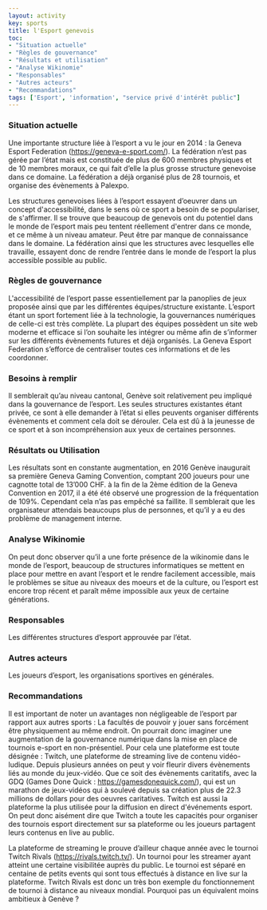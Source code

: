 ```yaml
---
layout: activity
key: sports
title: l'Esport genevois
toc:
- "Situation actuelle"
- "Règles de gouvernance"
- "Résultats et utilisation"
- "Analyse Wikinomie"
- "Responsables"
- "Autres acteurs"
- "Recommandations"
tags: ['Esport', 'information', "service privé d'intérêt public"]
---
```


### Situation actuelle
Une importante structure liée à l’esport a vu le jour en 2014 : la Geneva Esport Federation (https://geneva-e-sport.com/). 
La fédération n’est pas gérée par l’état mais est constituée de plus de 600 membres physiques et de 10 membres moraux, ce qui fait d’elle la plus grosse structure genevoise dans ce domaine. La fédération a déjà organisé plus de 28 tournois, et organise des évènements à Palexpo.

Les structures genevoises liées à l’esport essayent d’oeuvrer dans un concept d'accessibilité, dans le sens où ce sport a besoin de se populariser, de s'affirmer. Il se trouve que beaucoup de genevois ont du potentiel dans le monde de l’esport mais peu tentent réellement d'entrer dans ce monde, et ce même à un niveau amateur. Peut être par manque de connaissance dans le domaine. La fédération ainsi que les structures avec lesquelles elle travaille, essayent donc de rendre l’entrée dans le monde de l’esport la plus accessible possible au public.

### Règles de gouvernance
L'accessibilité de l’esport passe essentiellement par la panoplies de jeux proposée ainsi que par les différentes équipes/structure existante. L’esport étant un sport fortement liée à la technologie, la gouvernances numériques de celle-ci est très complète. La plupart des équipes possèdent un site web moderne et efficace si l’on souhaite les intégrer ou même afin de s’informer sur les différents évènements futures et déjà organisés. La Geneva Esport Federation s’efforce de centraliser toutes ces informations et de les coordonner. 


### Besoins à remplir
Il semblerait qu’au niveau cantonal, Genève soit relativement peu impliqué dans la gouvernance de l’esport. Les seules structures existantes étant privée, ce sont à elle demander à l’état si elles peuvents  organiser différents évènements et comment cela doit se dérouler. Cela est dû à la jeunesse de ce sport et à son incompréhension aux yeux de certaines personnes. 

### Résultats ou Utilisation
Les résultats sont en constante augmentation, en 2016 Genève inaugurait sa première Geneva Gaming Convention, comptant 200 joueurs pour une cagnotte total de 13’000 CHF. 
à la fin de la 2ème édition de la  Geneva Convention en 2017, il a été été observé une progression de la fréquentation de 109%. Cependant cela n’as pas empêché sa faillite. Il semblerait que les organisateur attendais beaucoups plus de personnes, et qu’il y a eu des problème de management interne.

### Analyse Wikinomie
On peut donc observer qu’il a une forte présence de la wikinomie dans le monde de l’esport, beaucoup de structures informatiques se mettent en place pour mettre en avant l’esport et le rendre facilement accessible, mais le problèmes se situe au niveaux des moeurs et de la culture, ou l’esport est encore trop récent et paraît même impossible aux yeux de certaine générations.

### Responsables
Les différentes structures d’esport approuvée par l’état.


### Autres acteurs
Les joueurs d’esport, les organisations sportives en générales.

### Recommandations
Il est important de noter un avantages non négligeable de l’esport par rapport aux autres sports : La facultés de pouvoir y jouer sans forcément être physiquement au même endroit. On pourrait donc imaginer une augmentation de la gouvernance numérique dans la mise en place de tournois e-sport en non-présentiel.
Pour cela une plateforme est toute désignée : Twitch, une plateforme de streaming live de contenu vidéo-ludique. Depuis plusieurs années on peut y voir fleurir divers évènements liés au monde du jeux-vidéo. Que ce soit des évènements caritatifs, avec la GDQ (Games Done Quick : https://gamesdonequick.com/), qui est un marathon de jeux-vidéos qui à soulevé depuis sa création plus de 22.3 millions de dollars pour des oeuvres caritatives. Twitch est aussi la plateforme la plus utilisée pour la diffusion en direct d'événements esport. On peut donc aisément dire que Twitch a toute les capacités pour organiser des tournois esport directement sur sa plateforme ou les joueurs partagent leurs contenus en live au public.

La plateforme de streaming le prouve d’ailleur chaque année avec le tournoi Twitch Rivals (https://rivals.twitch.tv/). Un tournoi pour les streamer ayant atteint une certaine visibilitée auprès du public. Le tournoi est séparé en centaine de petits events qui sont tous effectués à distance en live sur la plateforme. Twitch Rivals est donc un très bon exemple du fonctionnement de tournoi à distance au niveaux mondial. Pourquoi pas un équivalent moins ambitieux à Genève ?
